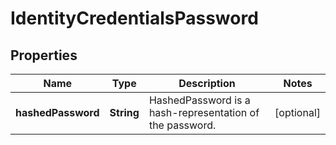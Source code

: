

# IdentityCredentialsPassword


## Properties

| Name | Type | Description | Notes |
|------------ | ------------- | ------------- | -------------|
|**hashedPassword** | **String** | HashedPassword is a hash-representation of the password. |  [optional] |



